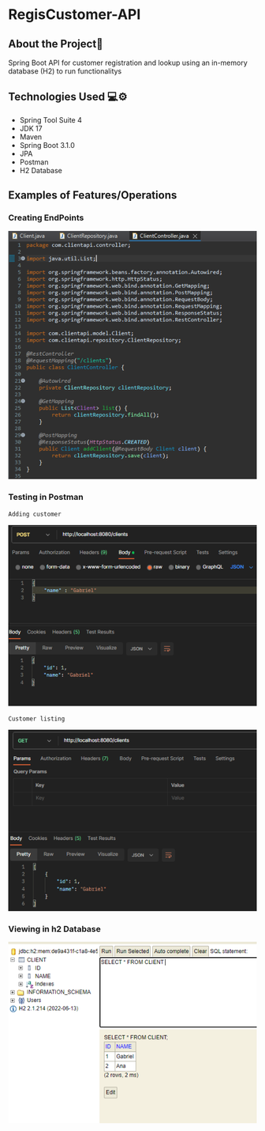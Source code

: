 # RegisCustomer-API 

## About the Project📜
Spring Boot API for customer registration and lookup using an in-memory database (H2) to run functionalitys

## Technologies Used 💻⚙️
- Spring Tool Suite 4
- JDK 17
- Maven
- Spring Boot 3.1.0
- JPA
- Postman
- H2 Database

## Examples of Features/Operations
### Creating EndPoints
![image](RegisCustomer-API/assets/clientapi=endpoint.png)

### Testing in Postman
```bash
Adding customer
```
![image](RegisCustomer-API/assets/clientapi=addclient-post.png)
```bash
Customer listing
```
![image](RegisCustomer-API/assets/clientapi=findclient-get.png)

### Viewing in h2 Database
![image](RegisCustomer-API/assets/clientapi=h2database.png)
